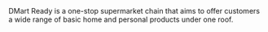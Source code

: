 <div>DMart Ready is a one-stop supermarket chain that aims to offer customers a wide range of basic home and personal products under one roof.</div>
 
